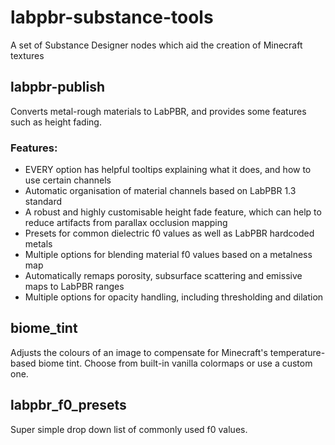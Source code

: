 # labpbr-substance-tools
A set of Substance Designer nodes which aid the creation of Minecraft textures

## labpbr-publish
Converts metal-rough materials to LabPBR, and provides some features such as height fading.
### Features:
- EVERY option has helpful tooltips explaining what it does, and how to use certain channels
- Automatic organisation of material channels based on LabPBR 1.3 standard
- A robust and highly customisable height fade feature, which can help to reduce artifacts from parallax occlusion mapping
- Presets for common dielectric f0 values as well as LabPBR hardcoded metals
- Multiple options for blending material f0 values based on a metalness map
- Automatically remaps porosity, subsurface scattering and emissive maps to LabPBR ranges
- Multiple options for opacity handling, including thresholding and dilation

## biome_tint
Adjusts the colours of an image to compensate for Minecraft's temperature-based biome tint. Choose from built-in vanilla colormaps or use a custom one.

## labpbr_f0_presets
Super simple drop down list of commonly used f0 values.
